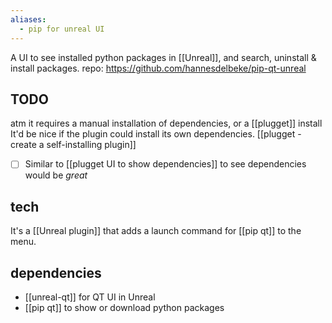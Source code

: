 ```yaml
---
aliases:
  - pip for unreal UI
---
```

A UI to see installed python packages in [[Unreal]], and search, uninstall & install packages.
repo: https://github.com/hannesdelbeke/pip-qt-unreal

## TODO
atm it requires a manual installation of dependencies, or a [[plugget]] install
It'd be nice if the plugin could install its own dependencies.
[[plugget - create a self-installing plugin]]

- [ ] Similar to [[plugget UI to show dependencies]] to see dependencies would be *great* 

## tech
It's a [[Unreal plugin]] that adds a launch command for [[pip qt]] to the menu.
## dependencies
- [[unreal-qt]] for QT UI in Unreal
- [[pip qt]] to show or download python packages
